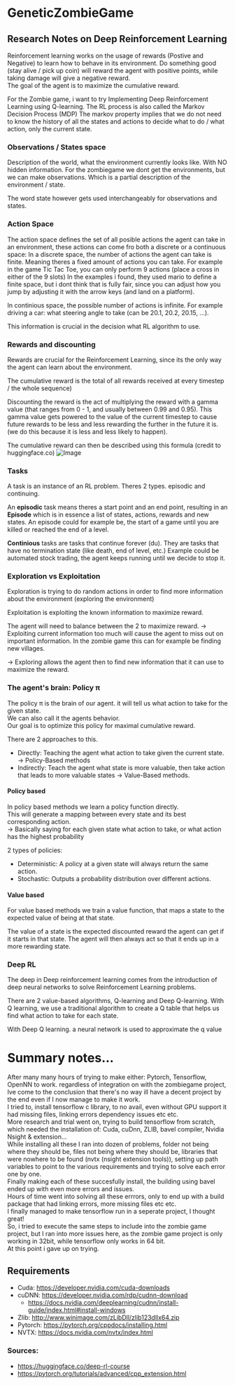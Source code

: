 # GeneticZombieGame


## Research Notes on Deep Reinforcement Learning

Reinforcement learning works on the usage of rewards (Postive and Negative) to learn how to behave in its environment. Do something good (stay alive / pick up coin) will reward the agent with positive points, while taking damage will give a negative reward.  
The goal of the agent is to maximize the cumulative reward.


For the Zombie game, i want to try Implementing Deep Reinforcement Learning using Q-learning.
The RL process is also called the Markov Decision Process (MDP)
The markov property implies that we do not need to know the history of all the states and actions to decide what to do / what action, only the current state.


### Observations / States space
Description of the world, what the environment currently looks like. With NO hidden information.
For the zombiegame we dont get the environments, but we can make observations. Which is a partial description of the environment / state.

The word state however gets used interchangeably for observations and states.


### Action Space
The action space defines the set of all posible actions the agent can take in an environment, these actions can come fro both a discrete or a continuous space:
In a discrete space, the number of actions the agent can take is finite. Meaning theres a fixed amount of actions you can take. For example in the game Tic Tac Toe, you can only perform 9 actions (place a cross in either of the 9 slots)
In the examples i found, they used mario to define a finite space, but i dont think that is fully fair, since you can adjust how you jump by adjusting it with the arrow keys (and land on a platform).  
 
  In continious space, the possible number of actions is infinite. For example driving a car: what steering angle to take (can be 20.1, 20.2, 20.15, ...).
  
 This information is crucial in the decision what RL algorithm to use.
 
 ### Rewards and discounting
 Rewards are crucial for the Reinforcement Learning, since its the only way the agent can learn about the environment.  
 
 The cumulative reward is the total of all rewards received at every timestep / the whole sequence)
 
 
 Discounting the reward is the act of multiplying the reward with a gamma value (that ranges from 0 - 1, and usually between 0.99 and 0.95).
 This gamma value gets powered to the value of the current timestep to cause future rewards to be less and less rewarding the further in the future it is. (we do this because it is less and less likely to happen).
 
 The cumulative reward can then be described using this formula (credit to huggingface.co)
![Image](https://huggingface.co/datasets/huggingface-deep-rl-course/course-images/resolve/main/en/unit1/rewards_4.jpg "Cumulative Reward")

### Tasks
A task is an instance of an RL problem. Theres 2 types. episodic and continuing.

An **episodic** task means theres a start point and an end point, resulting in an **Episode**
which is in essence a list of states, actions, rewards and new states.
An episode could for example be, the start of a game until you are killed or reached the end of a level.

**Continious** tasks are tasks that continue forever (du). 
They are tasks that have no termination state (like death, end of level, etc.)
Example could be automated stock trading, the agent keeps running until we decide to stop it.  



### Exploration vs Exploitation
Exploration is trying to do random actions in order to find more information about the environment (exploring the environment)

Exploitation is exploiting the known information to maximize reward.

The agent will need to balance between the 2 to maximize reward.
-> Exploiting current information too much will cause the agent to miss out on important information. In the zombie game this can for example be finding new villages.  

-> Exploring allows the agent then to find new information that it can use to maximize the reward.



### The agent's brain: Policy π

The policy π is the brain of our agent. it will tell us what action to take for the given state.  
We can also call it the agents behavior.  
Our goal is to optimize this policy for maximal cumulative reward.  

There are 2 approaches to this.  
* Directly: Teaching the agent what action to take given the current state.  -> Policy-Based methods
* Indirectly: Teach the agent what state is more valuable, then take action that leads to more valuable states -> Value-Based methods.

#### Policy based
In policy based methods we learn a policy function directly.  
This will generate a mapping between every state and its best corresponding action.  
-> Basically saying for each given state what action to take, or what action has the highest probability

2 types of policies:
* Deterministic: A policy at a given state will always return the same action.
* Stochastic: Outputs a probability distribution over different actions.

#### Value based  
For value based methods we train a value function, that maps a state to the expected value of being at that state.

The value of a state is the expected discounted reward the agent can get if it starts in that state.
The agent will then always act so that it ends up in a more rewarding state. 


### Deep RL
The deep in Deep reinforcement learning comes from the introduction of deep neural networks to solve Reinforcement Learning problems.

There are 2 value-based algorithms, Q-learning and Deep Q-learning. 
With Q learning, we use a traditional algorithm to create a Q table that helps us find what action to take for each state.  
  
With Deep Q learning. a neural network is used to approximate the q value


# Summary notes...

After many many hours of trying to make either: Pytorch, Tensorflow, OpenNN to work. regardless of integration on with the zombiegame project, Ive come to the conclusion that there's no way ill have a decent project by the end even if I now manage to make it work.  
I tried to, install tensorflow c library, to no avail, even without GPU support it had missing files, linking errors dependency issues etc etc.  
More research and trial went on, trying to build tensorflow from scratch, which needed the installation of: Cuda, cuDnn, ZLIB, bavel compiler, Nvidia Nsight & extension...  
While installing all these I ran into dozen of problems, folder not being where they should be, files not being where they should be, libraries that were nowhere to be found (nvtx (nsight extension tools)), setting up path variables to point to the various requirements and trying to solve each error one by one.  
Finally making each of these succesfully install, the building using bavel ended up with even more errors and issues.  
Hours of time went into solving all these errrors, only to end up with a build package that had linking errors, more missing files etc etc.  
I finally managed to make tensorflow run in a seperate project, I thought great!  
So, i tried to execute the same steps to include into the zombie game project, but I ran into more issues here, as the zombie game project is only working in 32bit, while tensorflow only works in 64 bit.  
At this point i gave up on trying.



## Requirements

* Cuda: https://developer.nvidia.com/cuda-downloads
* cuDNN: https://developer.nvidia.com/rdp/cudnn-download  
	- https://docs.nvidia.com/deeplearning/cudnn/install-guide/index.html#install-windows
* Zlib: http://www.winimage.com/zLibDll/zlib123dllx64.zip
* Pytorch: https://pytorch.org/cppdocs/installing.html
* NVTX: https://docs.nvidia.com/nvtx/index.html


### Sources:
* https://huggingface.co/deep-rl-course
* https://pytorch.org/tutorials/advanced/cpp_extension.html